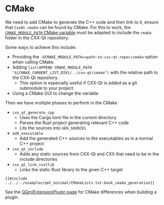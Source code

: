 <!--
SPDX-FileCopyrightText: 2021 Klarälvdalens Datakonsult AB, a KDAB Group company <info@kdab.com>
SPDX-FileContributor: Andrew Hayzen <andrew.hayzen@kdab.com>

SPDX-License-Identifier: MIT OR Apache-2.0
-->

# CMake

We need to add CMake to generate the C++ code and then link to it, ensure that `CxxQt.cmake` can be found by CMake.
For this to work, the [`CMAKE_MODULE_PATH` CMake variable](https://cmake.org/cmake/help/latest/variable/CMAKE_MODULE_PATH.html) must be adapted to include the `cmake` folder in the CXX-Qt repository.

Some ways to achieve this include:
- Providing the `-DCMAKE_MODULE_PATH=<path-to-cxx-qt-repo>/cmake` option when calling CMake.
- Adding `list(APPEND CMAKE_MODULE_PATH "${CMAKE_CURRENT_LIST_DIR}/../cxx-qt/cmake")` with the relative path to the CXX-Qt repository.
    - This option is especially useful if CXX-Qt is added as a git submodule to your project.
- Using a CMake GUI to change the variable

Then we have multiple phases to perform in the CMake

  * `cxx_qt_generate_cpp`
    * Uses the Cargo.toml file in the current directory
    * Parses the Rust project generating relevant C++ code
    * Lits the sources into `GEN_SOURCES`
  * `add_executable`
    * Add the generated C++ sources to the executables as in a normal C++ project
  * `cxx_qt_include`
    * Adds any static sources from CXX-Qt and CXX that need to be in the include directories
  * `cxx_qt_link_rustlib`
    * Links the static Rust library to the given C++ target

```cmake,ignore
{{#include ../../../examples/qml_minimal/CMakeLists.txt:book_cmake_generation}}
```

See the [QQmlExtensionPlugin page](./qqmlextensionplugin.md) for CMake differences when building a plugin.
